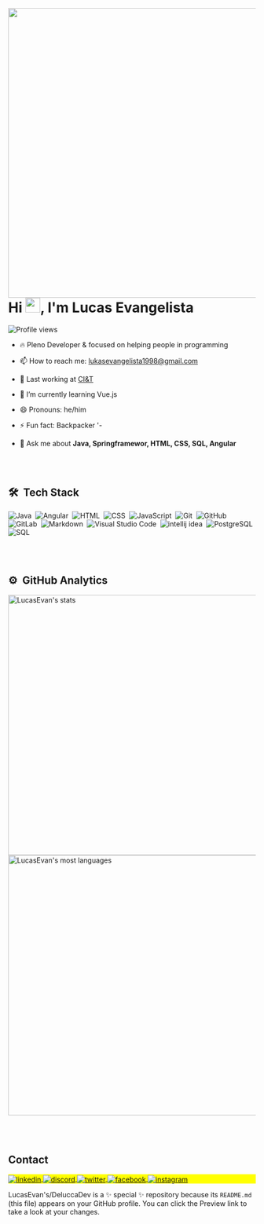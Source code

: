 <img align="right" height="590em" src="https://raw.githubusercontent.com/gist/DeluccaDev/390207ff0c1af81e87592a33e079ac89/raw/9abc426af0f4d230e89b0b5418da60703deecb12/giftcard.svg"/>

<h1 align="left">Hi <img src="https://raw.githubusercontent.com/kaueMarques/kaueMarques/master/hi.gif" height="30px">, I'm Lucas Evangelista</h1>

<p align="left"> <img src="https://komarev.com/ghpvc/?username=lucasevangelista&color=yellow" alt="Profile views" /> </p>

- 🔥 Pleno Developer & focused on helping people in programming

-  📫 How to reach me: lukasevangelista1998@gmail.com

- 🔭 Last working at [CI&T]([https://ciandt.com/])

- 🌱 I’m currently learning Vue.js
  
- 😄 Pronouns: he/him
  
- ⚡ Fun fact: Backpacker '-

- 💬 Ask me about **Java, Springframewor, HTML, CSS, SQL, Angular**



<br><br>

## 🛠 &nbsp;Tech Stack

![Java](https://img.shields.io/badge/-Java-05122A?style=flat&logo=Java)&nbsp;
![Angular](https://img.shields.io/badge/-Angular-05122A?style=flat&logo=Angular)&nbsp;
![HTML](https://img.shields.io/badge/-HTML-05122A?style=flat&logo=HTML5)&nbsp;
![CSS](https://img.shields.io/badge/-CSS-05122A?style=flat&logo=CSS3&logoColor=1572B6)&nbsp;
![JavaScript](https://img.shields.io/badge/-JavaScript-05122A?style=flat&logo=javascript)&nbsp;
![Git](https://img.shields.io/badge/-Git-05122A?style=flat&logo=git)&nbsp;
![GitHub](https://img.shields.io/badge/-GitHub-05122A?style=flat&logo=github)&nbsp;
![GitLab](https://img.shields.io/badge/-GitLab-05122A?style=flat&logo=GitLab)&nbsp;
![Markdown](https://img.shields.io/badge/-Markdown-05122A?style=flat&logo=markdown)&nbsp;
![Visual Studio Code](https://img.shields.io/badge/-Visual%20Studio%20Code-05122A?style=flat&logo=visual-studio-code&logoColor=007ACC)&nbsp;
![intellij idea](https://img.shields.io/badge/-intellijIdea-05122A?style=flat&logo=intellijIdea)&nbsp;
![PostgreSQL](https://img.shields.io/badge/-PostgreSQL-05122A?style=flat&logo=postgresql)&nbsp;
![SQL](https://img.shields.io/badge/-SQLServer-05122A?style=flat&logo=SQLServer)&nbsp;

<br><br>

## ⚙️ &nbsp;GitHub Analytics

<p align="left">
<img width="530em" src="https://github-readme-stats.vercel.app/api?username=lucas&show_icons=true&theme=vision-friendly-dark" alt="LucasEvan's stats"/>
<img width="530em" src="https://github-readme-stats.vercel.app/api/top-langs/?username=DeLuccaDev&layout=compact&theme=vision-friendly-dark" alt="LucasEvan's most languages"/>
  
</p>

<br><br>

## Contact

<p align="left" style="background:yellow">
  <a href="https://linkedin.com/in/luccasevangelista" target="_blank">
  <img align="center" src="https://img.shields.io/badge/-lucasevans-05122A?style=flat&logo=linkedin" alt="linkedin"/>
</a>
  <a href="https://discord.com/channels/lucasoprogram" target="_blank">
 <img align="center" src="https://img.shields.io/badge/-lucasevans-05122A?style=flat&logo=discord" alt="discord"/>
</a>
<a href="https://twitter.com/programLucas" target="_blank">
  <img align="center" src="https://img.shields.io/badge/-lucasevans-05122A?style=flat&logo=twitter" alt="twitter"/>  
</a>
  <a href="https://facebook.com/DevDelucca" target="_blank">
  <img align="center" src="https://img.shields.io/badge/-lucasevans-05122A?style=flat&logo=facebook" alt="facebook"/>  
</a>
<a href="https://instagram.com/lucasoprogram" target="_blank">
 <img align="center" src="https://img.shields.io/badge/-lucasevans-05122A?style=flat&logo=instagram" alt="instagram"/>
</a>
</p>


LucasEvan's/DeluccaDev is a ✨ special ✨ repository because its `README.md` (this file) appears on your GitHub profile.
You can click the Preview link to take a look at your changes.


